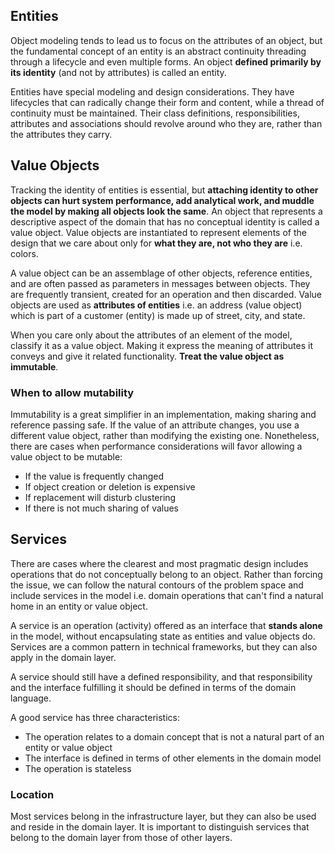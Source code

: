 ## Entities

Object modeling tends to lead us to focus on the attributes of an object, but the fundamental concept of an entity is an abstract continuity threading through a lifecycle and even multiple forms. An object **defined primarily by its identity** (and not by attributes) is called an entity.

Entities have special modeling and design considerations. They have lifecycles that can radically change their form and content, while a thread of continuity must be maintained. Their class definitions, responsibilities, attributes and associations should revolve around who they are, rather than the attributes they carry.

## Value Objects

Tracking the identity of entities is essential, but **attaching identity to other objects can hurt system performance, add analytical work, and muddle the model by making all objects look the same**. An object that represents a descriptive aspect of the domain that has no conceptual identity is called a value object. Value objects are instantiated to represent elements of the design that we care about only for **what they are, not who they are** i.e. colors.

A value object can be an assemblage of other objects, reference entities, and are often passed as parameters in messages between objects. They are frequently transient, created for an operation and then discarded. Value objects are used as **attributes of entities** i.e. an address (value object) which is part of a customer (entity) is made up of street, city, and state.

When you care only about the attributes of an element of the model, classify it as a value object. Making it express the meaning of attributes it conveys and give it related functionality. **Treat the value object as immutable**.

### When to allow mutability

Immutability is a great simplifier in an implementation, making sharing and reference passing safe. If the value of an attribute changes, you use a different value object, rather than modifying the existing one. Nonetheless, there are cases when performance considerations will favor allowing a value object to be mutable:

- If the value is frequently changed
- If object creation or deletion is expensive
- If replacement will disturb clustering
- If there is not much sharing of values

## Services

There are cases where the clearest and most pragmatic design includes operations that do not conceptually belong to an object. Rather than forcing the issue, we can follow the natural contours of the problem space and include services in the model i.e. domain operations that can't find a natural home in an entity or value object.

A service is an operation (activity) offered as an interface that **stands alone** in the model, without encapsulating state as entities and value objects do. Services are a common pattern in technical frameworks, but they can also apply in the domain layer.

A service should still have a defined responsibility, and that responsibility and the interface fulfilling it should be defined in terms of the domain language.

A good service has three characteristics:

- The operation relates to a domain concept that is not a natural part of an entity or value object
- The interface is defined in terms of other elements in the domain model
- The operation is stateless

### Location

Most services belong in the infrastructure layer, but they can also be used and reside in the domain layer. It is important to distinguish services that belong to the domain layer from those of other layers.
